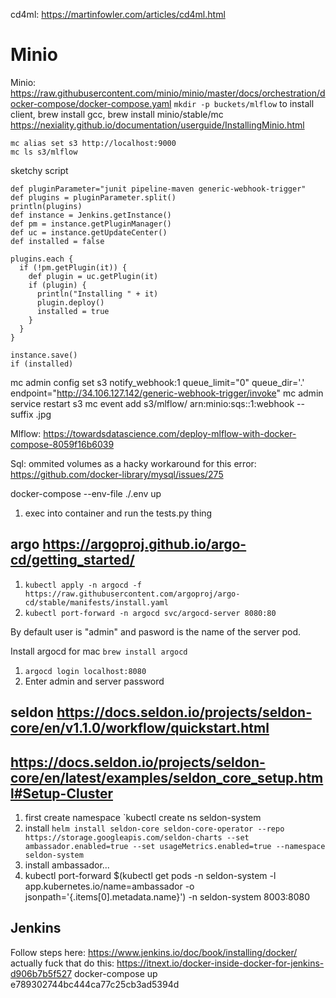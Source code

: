 cd4ml: https://martinfowler.com/articles/cd4ml.html

# Minio
Minio: https://raw.githubusercontent.com/minio/minio/master/docs/orchestration/docker-compose/docker-compose.yaml
`mkdir -p buckets/mlflow`
to install client, brew install gcc, brew install minio/stable/mc
https://nexiality.github.io/documentation/userguide/InstallingMinio.html
```
mc alias set s3 http://localhost:9000
mc ls s3/mlflow
```
sketchy script
```
def pluginParameter="junit pipeline-maven generic-webhook-trigger"
def plugins = pluginParameter.split()
println(plugins)
def instance = Jenkins.getInstance()
def pm = instance.getPluginManager()
def uc = instance.getUpdateCenter()
def installed = false

plugins.each {
  if (!pm.getPlugin(it)) {
    def plugin = uc.getPlugin(it)
    if (plugin) {
      println("Installing " + it)
      plugin.deploy()
      installed = true
    }
  }
}

instance.save()
if (installed)
```
mc admin config set s3 notify_webhook:1 queue_limit="0" queue_dir='.' endpoint="http://34.106.127.142/generic-webhook-trigger/invoke"
mc admin service restart s3
mc event add s3/mlflow/ arn:minio:sqs::1:webhook --suffix .jpg




Mlflow: https://towardsdatascience.com/deploy-mlflow-with-docker-compose-8059f16b6039

Sql: ommited volumes as a hacky workaround for this error: https://github.com/docker-library/mysql/issues/275

docker-compose --env-file ./.env up

1. exec into container and run the tests.py thing

## argo https://argoproj.github.io/argo-cd/getting_started/

1. `kubectl apply -n argocd -f https://raw.githubusercontent.com/argoproj/argo-cd/stable/manifests/install.yaml`
2. `kubectl port-forward -n argocd svc/argocd-server 8080:80`

By default user is "admin" and pasword is the name of the server pod.

Install argocd for mac `brew install argocd`
1. `argocd login localhost:8080`
2. Enter admin and server password

## seldon https://docs.seldon.io/projects/seldon-core/en/v1.1.0/workflow/quickstart.html
## https://docs.seldon.io/projects/seldon-core/en/latest/examples/seldon_core_setup.html#Setup-Cluster
1. first create namespace `kubectl create ns seldon-system
2. install `helm install seldon-core seldon-core-operator --repo https://storage.googleapis.com/seldon-charts --set ambassador.enabled=true --set usageMetrics.enabled=true --namespace seldon-system`
3. install ambassador...
4. kubectl port-forward $(kubectl get pods -n seldon-system -l app.kubernetes.io/name=ambassador -o jsonpath='{.items[0].metadata.name}') -n seldon-system 8003:8080

## Jenkins
Follow steps here: https://www.jenkins.io/doc/book/installing/docker/
actually fuck that do this:
https://itnext.io/docker-inside-docker-for-jenkins-d906b7b5f527
docker-compose up
e789302744bc444ca77c25cb3ad5394d
